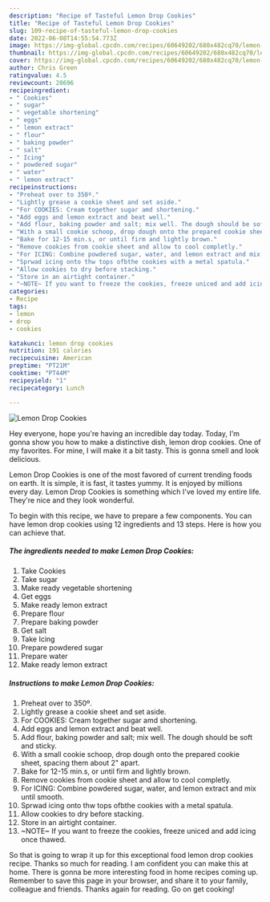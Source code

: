 ```yaml
---
description: "Recipe of Tasteful Lemon Drop Cookies"
title: "Recipe of Tasteful Lemon Drop Cookies"
slug: 109-recipe-of-tasteful-lemon-drop-cookies
date: 2022-06-08T14:55:54.773Z
image: https://img-global.cpcdn.com/recipes/60649202/680x482cq70/lemon-drop-cookies-recipe-main-photo.jpg
thumbnail: https://img-global.cpcdn.com/recipes/60649202/680x482cq70/lemon-drop-cookies-recipe-main-photo.jpg
cover: https://img-global.cpcdn.com/recipes/60649202/680x482cq70/lemon-drop-cookies-recipe-main-photo.jpg
author: Chris Green
ratingvalue: 4.5
reviewcount: 20696
recipeingredient:
- " Cookies"
- " sugar"
- " vegetable shortening"
- " eggs"
- " lemon extract"
- " flour"
- " baking powder"
- " salt"
- " Icing"
- " powdered sugar"
- " water"
- " lemon extract"
recipeinstructions:
- "Preheat over to 350º."
- "Lightly grease a cookie sheet and set aside."
- "For COOKIES: Cream together sugar amd shortening."
- "Add eggs and lemon extract and beat well."
- "Add flour, baking powder and salt; mix well. The dough should be soft and sticky."
- "With a small cookie schoop, drop dough onto the prepared cookie sheet, spacing them about 2&#34; apart."
- "Bake for 12-15 min.s, or until firm and lightly brown."
- "Remove cookies from cookie sheet and allow to cool completly."
- "For ICING: Combine powdered sugar, water, and lemon extract and mix until smooth."
- "Sprwad icing onto thw tops ofbthe cookies with a metal spatula."
- "Allow cookies to dry before stacking."
- "Store in an airtight container."
- "~NOTE~ If you want to freeze the cookies, freeze uniced and add icing once thawed."
categories:
- Recipe
tags:
- lemon
- drop
- cookies

katakunci: lemon drop cookies 
nutrition: 191 calories
recipecuisine: American
preptime: "PT21M"
cooktime: "PT44M"
recipeyield: "1"
recipecategory: Lunch

---
```



![Lemon Drop Cookies](https://img-global.cpcdn.com/recipes/60649202/680x482cq70/lemon-drop-cookies-recipe-main-photo.jpg)

Hey everyone, hope you're having an incredible day today. Today, I'm gonna show you how to make a distinctive dish, lemon drop cookies. One of my favorites. For mine, I will make it a bit tasty. This is gonna smell and look delicious.



Lemon Drop Cookies is one of the most favored of current trending foods on earth. It is simple, it is fast, it tastes yummy. It is enjoyed by millions every day. Lemon Drop Cookies is something which I've loved my entire life. They're nice and they look wonderful.


To begin with this recipe, we have to prepare a few components. You can have lemon drop cookies using 12 ingredients and 13 steps. Here is how you can achieve that.

<!--inarticleads1-->

##### The ingredients needed to make Lemon Drop Cookies:

1. Take  Cookies
1. Take  sugar
1. Make ready  vegetable shortening
1. Get  eggs
1. Make ready  lemon extract
1. Prepare  flour
1. Prepare  baking powder
1. Get  salt
1. Take  Icing
1. Prepare  powdered sugar
1. Prepare  water
1. Make ready  lemon extract




<!--inarticleads2-->

##### Instructions to make Lemon Drop Cookies:

1. Preheat over to 350º.
1. Lightly grease a cookie sheet and set aside.
1. For COOKIES: Cream together sugar amd shortening.
1. Add eggs and lemon extract and beat well.
1. Add flour, baking powder and salt; mix well. The dough should be soft and sticky.
1. With a small cookie schoop, drop dough onto the prepared cookie sheet, spacing them about 2&#34; apart.
1. Bake for 12-15 min.s, or until firm and lightly brown.
1. Remove cookies from cookie sheet and allow to cool completly.
1. For ICING: Combine powdered sugar, water, and lemon extract and mix until smooth.
1. Sprwad icing onto thw tops ofbthe cookies with a metal spatula.
1. Allow cookies to dry before stacking.
1. Store in an airtight container.
1. ~NOTE~ If you want to freeze the cookies, freeze uniced and add icing once thawed.




So that is going to wrap it up for this exceptional food lemon drop cookies recipe. Thanks so much for reading. I am confident you can make this at home. There is gonna be more interesting food in home recipes coming up. Remember to save this page in your browser, and share it to your family, colleague and friends. Thanks again for reading. Go on get cooking!
